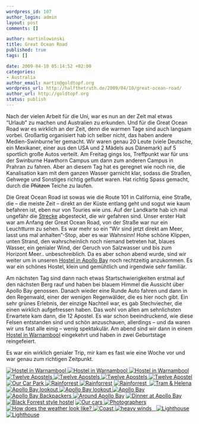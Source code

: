```yaml
--- 
wordpress_id: 107
author_login: admin
layout: post
comments: []

author: martinlowinski
title: Great Ocean Road
published: true
tags: []

date: 2009-04-10 05:14:52 +02:00
categories: 
- Australia
author_email: martin@goldtopf.org
wordpress_url: http://halfthetruth.de/2009/04/10/great-ocean-road/
author_url: http://goldtopf.org
status: publish
---
```

Nach der vielen Arbeit f&uuml;r die Uni, war es nun an der Zeit mal etwas  &ldquo;Urlaub&rdquo; zu machen und Australien zu erkunden. Und f&uuml;r die Great Ocean  Road war es wirklich an der Zeit, denn die warmen Tage sind auch langsam  vorbei. Gro&szlig;artig organisiert hab ich selber nicht, das haben andere  Medien-Swinburne&rsquo;ler gemacht. Wir waren genau 20 Leute (viele Deutsche,  ein Mexikaner, einer aus den USA und 2 M&auml;dels aus D&auml;nemark) auf 5  sportlich gro&szlig;e Autos verteilt. Am Freitag gings los, Treffpunkt war f&uuml;r  uns der Swinburne Hawthorn Campus um dann zum anderen Campus in Prahran  zu fahren. Aber an diesem Tag hat es geregnet wie noch nie, die  Kanalisation kam mit dem ganzen Wasser garnicht klar, sodass die  Stra&szlig;en, Gehwege und Sonstiges richtig geflutet waren. Hat richtig Spass  gemacht, durch die <del>Pf&uuml;tzen</del> Teiche zu laufen.

Die Great Ocean Road ist sowas wie die Route 101 in California, eine  Stra&szlig;e, die &ndash; die meiste Zeit &ndash; direkt an der K&uuml;ste entlang geht und  sogut wie kaum befahren ist, eben nur von Touries wie uns. Auf der  Landkarte hab ich mal ungef&auml;hr die <a href="http://maps.google.com/maps?f=d&amp;source=s_d&amp;saddr=Great+Ocean+Rd&amp;daddr=-38.774964,143.426514+to:Great+Ocean+Rd+to:Great+Ocean+Rd+to:Great+Ocean+Rd+to:Princes+Hwy&amp;hl=en&amp;geocode=FU7ftv0dYD-ZCA%3B%3BFRe8sf0dM_WICA%3BFQBUs_0dDGODCA%3BFYIvtf0djDmCCA%3BFdJWtv0dyjF-CA&amp;mra=dme&amp;mrcr=0&amp;mrsp=1&amp;sz=12&amp;via=1,2,3,4&amp;sll=-38.713911,143.472519&amp;sspn=0.136623,0.30899&amp;ie=UTF8&amp;ll=-38.496594,143.610535&amp;spn=1.096289,2.471924&amp;z=9">Strecke</a> abgesteckt, die wir gefahren sind. Unser erster Halt war am Anfang der  Great Ocean Road, von der Stra&szlig;e war nur ein Leuchtturm zu sehen. Es war  mehr so ein &ldquo;Wir sind jetzt direkt am Meer, lasst uns mal  anhalten&rdquo;-Stop, aber es war Wahnsinn! Hohe sch&ouml;ne Klippen, unten Strand,  den wahrscheinlich noch niemand betreten hat, blaues Wasser, ein  genialer Wind, der Geruch von Salzwasser und bis zum Horizont Meer..  unbeschreiblich.
Da es aber schon abend wurde, sind wir weiter um in unseren <a href="http://www.apollobaybackpackers.com.au/">Hostel in Apollo Bay</a> noch rechtzeitig anzukommen. Es war ein sch&ouml;nes Hostel, klein und gem&uuml;htlich und irgendwie sehr famili&auml;r.

Am n&auml;chsten Tag sind dann nach etwas Startschwierigkeiten erstmal  auf den n&auml;chsten Berg rauf und haben bei blauem Himmel die Aussicht &uuml;ber  Apollo Bay genossen. Danach wieder eine Runde Auto fahren und dann in  den Regenwald, einer der wenigen Regenw&auml;lder, die es hier noch gibt. Ein  sehr gr&uuml;nes Erlebnis, der einzige Nachteil war, es gab Stechviecher,  die einen wirklich aufgefressen haben. Das wohl von allen am  sehnlichsten Erwartete kam dann, die 12 Apostel. Es war schon  beeindruckend, wie diese Felsen entstanden sind und sch&ouml;n anzuschauen,  allerdings &ndash; und da waren wir uns fast alle einig &ndash; wenig spektakul&auml;r.  Am abend sind wir dann in einem <a href="http://www.beachbackpackers.com.au/">Hostel in Warnambool</a> eingekehrt und haben in zwei Geburtstage reingefeiert.

Es war ein wirklich genialer Trip, mir kam es fast wie eine Woche vor und war genau zum richtigen Zeitpunkt.
<div class="flickrset"><a title="Hostel in Warnambool" rel="lightbox[Australia]" href="http://farm4.static.flickr.com/3385/3444474093_c88b935e9b.jpg"><img src="//farm4.static.flickr.com/3385/3444474093_c88b935e9b_s.jpg" alt="Hostel in Warnambool" /></a><a title="Hostel in Warnambool" rel="lightbox[Australia]" href="http://farm4.static.flickr.com/3574/3444473007_8259a999be.jpg"> <img src="//farm4.static.flickr.com/3574/3444473007_8259a999be_s.jpg" alt="Hostel in Warnambool" /></a><a title="Hostel in Warnambool" rel="lightbox[Australia]" href="http://farm4.static.flickr.com/3321/3444471949_0fea49428c.jpg"> <img src="//farm4.static.flickr.com/3321/3444471949_0fea49428c_s.jpg" alt="Hostel in Warnambool" /></a><a title="Twelve Apostels" rel="lightbox[Australia]" href="http://farm4.static.flickr.com/3588/3445275838_89afff145f.jpg"> <img src="//farm4.static.flickr.com/3588/3445275838_89afff145f_s.jpg" alt="Twelve Apostels" /></a><a title="Twelve Apostels" rel="lightbox[Australia]" href="http://farm4.static.flickr.com/3344/3444465571_fb642aa414.jpg"> <img src="//farm4.static.flickr.com/3344/3444465571_fb642aa414_s.jpg" alt="Twelve Apostels" /></a><a title="Twelve Apostels" rel="lightbox[Australia]" href="http://farm4.static.flickr.com/3403/3444462311_a3e5c327c1.jpg"> <img src="//farm4.static.flickr.com/3403/3444462311_a3e5c327c1_s.jpg" alt="Twelve Apostels" /></a><a title="Twelve Apostel" rel="lightbox[Australia]" href="http://farm4.static.flickr.com/3581/3446444417_fcb05375fa.jpg"> <img src="//farm4.static.flickr.com/3581/3446444417_fcb05375fa_s.jpg" alt="Twelve Apostel" /></a><a title="Our Car Park" rel="lightbox[Australia]" href="http://farm4.static.flickr.com/3336/3445285052_a27b1c2a3c.jpg"> <img src="//farm4.static.flickr.com/3336/3445285052_a27b1c2a3c_s.jpg" alt="Our Car Park" /></a><a title="Rainforrest" rel="lightbox[Australia]" href="http://farm4.static.flickr.com/3664/3445262446_18242240c9.jpg"> <img src="//farm4.static.flickr.com/3664/3445262446_18242240c9_s.jpg" alt="Rainforrest" /></a><a title="Rainforrest" rel="lightbox[Australia]" href="http://farm4.static.flickr.com/3392/3445260812_d045f68da4.jpg"> <img src="//farm4.static.flickr.com/3392/3445260812_d045f68da4_s.jpg" alt="Rainforrest" /></a> <a title="Rainforrest" rel="lightbox[Australia]" href="http://farm4.static.flickr.com/3409/3445258880_3b2c3104b5.jpg"><img src="//farm4.static.flickr.com/3409/3445258880_3b2c3104b5_s.jpg" alt="Rainforrest" /></a><a rel="lightbox[Australia]" href="http://farm4.static.flickr.com/3298/3445251056_3235d58179.jpg"> <img src="//farm4.static.flickr.com/3298/3445251056_3235d58179_s.jpg" alt="" /></a><a title="Tram &amp; Helena" rel="lightbox[Australia]" href="http://farm4.static.flickr.com/3651/3444429131_eb01736a62.jpg"> <img src="//farm4.static.flickr.com/3651/3444429131_eb01736a62_s.jpg" alt="Tram &amp; Helena" /></a><a title="Apollo Bay lookout" rel="lightbox[Australia]" href="http://farm4.static.flickr.com/3588/3445245150_605d4812d2.jpg"> <img src="//farm4.static.flickr.com/3588/3445245150_605d4812d2_s.jpg" alt="Apollo Bay lookout" /></a><a title="Apollo Bay lookout" rel="lightbox[Australia]" href="http://farm4.static.flickr.com/3345/3445243994_188531c86f.jpg"> <img src="//farm4.static.flickr.com/3345/3445243994_188531c86f_s.jpg" alt="Apollo Bay lookout" /></a><a title="Apollo Bay" rel="lightbox[Australia]" href="http://farm4.static.flickr.com/3664/3444421481_8afc81f2e2.jpg"> <img src="//farm4.static.flickr.com/3664/3444421481_8afc81f2e2_s.jpg" alt="Apollo Bay" /></a><a title="Apollo Bay Backpackers" rel="lightbox[Australia]" href="http://farm4.static.flickr.com/3599/3445237700_e26bd04291.jpg"> <img src="//farm4.static.flickr.com/3599/3445237700_e26bd04291_s.jpg" alt="Apollo Bay Backpackers" /></a><a title="Around Apollo Bay" rel="lightbox[Australia]" href="http://farm4.static.flickr.com/3638/3445227254_bf120b4cfe.jpg"> <img src="//farm4.static.flickr.com/3638/3445227254_bf120b4cfe_s.jpg" alt="Around Apollo Bay" /></a> <a title="Dinner at Apollo Bay" rel="lightbox[Australia]" href="http://farm4.static.flickr.com/3411/3445225930_8f9afe35c3.jpg"><img src="//farm4.static.flickr.com/3411/3445225930_8f9afe35c3_s.jpg" alt="Dinner at Apollo Bay" /></a> <a title="Black Forrest style hostel" rel="lightbox[Australia]" href="http://farm4.static.flickr.com/3547/3444407261_eaf89c2969.jpg"><img src="//farm4.static.flickr.com/3547/3444407261_eaf89c2969_s.jpg" alt="Black Forrest style hostel" /></a> <a title="Our cars" rel="lightbox[Australia]" href="http://farm4.static.flickr.com/3574/3445223468_216b2bb945.jpg"><img src="//farm4.static.flickr.com/3574/3445223468_216b2bb945_s.jpg" alt="Our cars" /></a><a title="Photographers" rel="lightbox[Australia]" href="http://farm4.static.flickr.com/3413/3444402409_e8732cdcdd.jpg"> <img src="//farm4.static.flickr.com/3413/3444402409_e8732cdcdd_s.jpg" alt="Photographers" /></a><a title="How does the weather look like?" rel="lightbox[Australia]" href="http://farm4.static.flickr.com/3314/3444401697_bd6ae89b73.jpg"> <img src="//farm4.static.flickr.com/3314/3444401697_bd6ae89b73_s.jpg" alt="How does the weather look like?" /></a><a title="Coast" rel="lightbox[Australia]" href="http://farm4.static.flickr.com/3361/3445218318_4b3c69b226.jpg"> <img src="//farm4.static.flickr.com/3361/3445218318_4b3c69b226_s.jpg" alt="Coast" /></a><a title="heavy winds" rel="lightbox[Australia]" href="http://farm4.static.flickr.com/3650/3444396935_c136309507.jpg"> <img src="//farm4.static.flickr.com/3650/3444396935_c136309507_s.jpg" alt="heavy winds" /></a><a rel="lightbox[Australia]" href="http://farm4.static.flickr.com/3656/3444395949_3da98be504.jpg"> <img src="//farm4.static.flickr.com/3656/3444395949_3da98be504_s.jpg" alt="" /></a><a rel="lightbox[Australia]" href="http://farm4.static.flickr.com/3347/3444391723_110daafbfb.jpg"> <img src="//farm4.static.flickr.com/3347/3444391723_110daafbfb_s.jpg" alt="" /></a><a title="Lighthouse" rel="lightbox[Australia]" href="http://farm4.static.flickr.com/3363/3445208534_292992a52f.jpg"> <img src="//farm4.static.flickr.com/3363/3445208534_292992a52f_s.jpg" alt="Lighthouse" /></a> <a title="Lighthouse" rel="lightbox[Australia]" href="http://farm4.static.flickr.com/3305/3445203836_a7bd6a4b7f.jpg"><img src="//farm4.static.flickr.com/3305/3445203836_a7bd6a4b7f_s.jpg" alt="Lighthouse" /></a></div>

